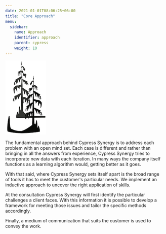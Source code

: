 ```yaml
---
date: 2021-01-01T08:06:25+06:00
title: "Core Approach"
menu:
  sidebar:
    name: Approach
    identifier: approach
    parent: cypress
    weight: 10
---
```




![Cypress Synergy Logo](logo.png)

The fundamental approach behind Cypress Synergy is to address each problem with an open mind set. Each case is different and rather than bringing in all the answers from experience, Cypress Synergy tries to incorporate new data with each iteration. In many ways the company itself functions as a learning algorithm would, getting better as it goes.

With that said, where Cypress Synergy sets itself apart is the broad range of tools it has to meet the customer's particular needs. We implement an inductive approach to uncover the right application of skills.

At the consultation Cypress Synergy will first identify the particular challenges a client faces. With this information it is possible to develop a framework for meeting those issues and tailor the specific methods accordingly.

Finally, a medium of communication that suits the customer is used to convey the work.
